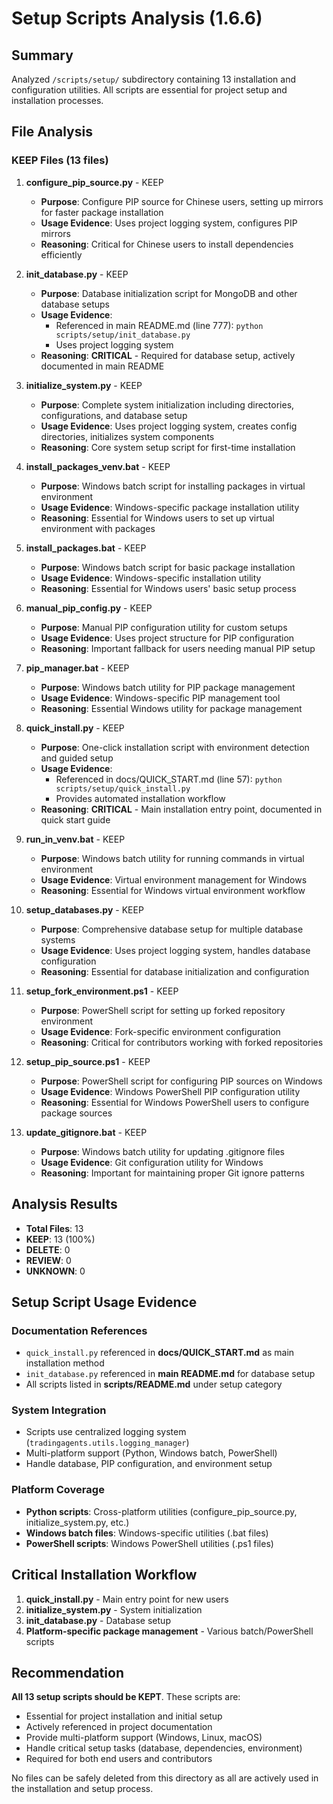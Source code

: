 # Setup Scripts Analysis (1.6.6)

## Summary
Analyzed `/scripts/setup/` subdirectory containing 13 installation and configuration utilities. All scripts are essential for project setup and installation processes.

## File Analysis

### **KEEP** Files (13 files)

1. **configure_pip_source.py** - KEEP
   - **Purpose**: Configure PIP source for Chinese users, setting up mirrors for faster package installation
   - **Usage Evidence**: Uses project logging system, configures PIP mirrors
   - **Reasoning**: Critical for Chinese users to install dependencies efficiently

2. **init_database.py** - KEEP
   - **Purpose**: Database initialization script for MongoDB and other database setups
   - **Usage Evidence**:
     - Referenced in main README.md (line 777): `python scripts/setup/init_database.py`
     - Uses project logging system
   - **Reasoning**: **CRITICAL** - Required for database setup, actively documented in main README

3. **initialize_system.py** - KEEP
   - **Purpose**: Complete system initialization including directories, configurations, and database setup
   - **Usage Evidence**: Uses project logging system, creates config directories, initializes system components
   - **Reasoning**: Core system setup script for first-time installation

4. **install_packages_venv.bat** - KEEP
   - **Purpose**: Windows batch script for installing packages in virtual environment
   - **Usage Evidence**: Windows-specific package installation utility
   - **Reasoning**: Essential for Windows users to set up virtual environment with packages

5. **install_packages.bat** - KEEP
   - **Purpose**: Windows batch script for basic package installation
   - **Usage Evidence**: Windows-specific installation utility
   - **Reasoning**: Essential for Windows users' basic setup process

6. **manual_pip_config.py** - KEEP
   - **Purpose**: Manual PIP configuration utility for custom setups
   - **Usage Evidence**: Uses project structure for PIP configuration
   - **Reasoning**: Important fallback for users needing manual PIP setup

7. **pip_manager.bat** - KEEP
   - **Purpose**: Windows batch utility for PIP package management
   - **Usage Evidence**: Windows-specific PIP management tool
   - **Reasoning**: Essential Windows utility for package management

8. **quick_install.py** - KEEP
   - **Purpose**: One-click installation script with environment detection and guided setup
   - **Usage Evidence**:
     - Referenced in docs/QUICK_START.md (line 57): `python scripts/setup/quick_install.py`
     - Provides automated installation workflow
   - **Reasoning**: **CRITICAL** - Main installation entry point, documented in quick start guide

9. **run_in_venv.bat** - KEEP
   - **Purpose**: Windows batch utility for running commands in virtual environment
   - **Usage Evidence**: Virtual environment management for Windows
   - **Reasoning**: Essential for Windows virtual environment workflow

10. **setup_databases.py** - KEEP
    - **Purpose**: Comprehensive database setup for multiple database systems
    - **Usage Evidence**: Uses project logging system, handles database configuration
    - **Reasoning**: Essential for database initialization and configuration

11. **setup_fork_environment.ps1** - KEEP
    - **Purpose**: PowerShell script for setting up forked repository environment
    - **Usage Evidence**: Fork-specific environment configuration
    - **Reasoning**: Critical for contributors working with forked repositories

12. **setup_pip_source.ps1** - KEEP
    - **Purpose**: PowerShell script for configuring PIP sources on Windows
    - **Usage Evidence**: Windows PowerShell PIP configuration utility
    - **Reasoning**: Essential for Windows PowerShell users to configure package sources

13. **update_gitignore.bat** - KEEP
    - **Purpose**: Windows batch utility for updating .gitignore files
    - **Usage Evidence**: Git configuration utility for Windows
    - **Reasoning**: Important for maintaining proper Git ignore patterns

## Analysis Results

- **Total Files**: 13
- **KEEP**: 13 (100%)
- **DELETE**: 0
- **REVIEW**: 0
- **UNKNOWN**: 0

## Setup Script Usage Evidence

### Documentation References
- `quick_install.py` referenced in **docs/QUICK_START.md** as main installation method
- `init_database.py` referenced in **main README.md** for database setup
- All scripts listed in **scripts/README.md** under setup category

### System Integration
- Scripts use centralized logging system (`tradingagents.utils.logging_manager`)
- Multi-platform support (Python, Windows batch, PowerShell)
- Handle database, PIP configuration, and environment setup

### Platform Coverage
- **Python scripts**: Cross-platform utilities (configure_pip_source.py, initialize_system.py, etc.)
- **Windows batch files**: Windows-specific utilities (.bat files)
- **PowerShell scripts**: Windows PowerShell utilities (.ps1 files)

## Critical Installation Workflow
1. **quick_install.py** - Main entry point for new users
2. **initialize_system.py** - System initialization
3. **init_database.py** - Database setup
4. **Platform-specific package management** - Various batch/PowerShell scripts

## Recommendation

**All 13 setup scripts should be KEPT**. These scripts are:
- Essential for project installation and initial setup
- Actively referenced in project documentation
- Provide multi-platform support (Windows, Linux, macOS)
- Handle critical setup tasks (database, dependencies, environment)
- Required for both end users and contributors

No files can be safely deleted from this directory as all are actively used in the installation and setup process.